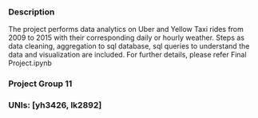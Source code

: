 
### Description
The project performs data analytics on Uber and Yellow Taxi rides from 2009 to 2015 with their corresponding daily or hourly weather. Steps as data cleaning, aggregation to sql database, sql queries to understand the data and visualization are included.
For further details, please refer Final Project.ipynb
### Project Group 11
### UNIs: [yh3426, lk2892]